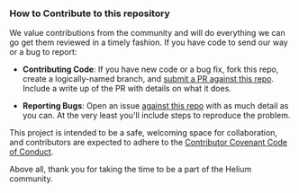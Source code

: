 ### How to Contribute to this repository 

We value contributions from the community and will do everything we can go get them reviewed in a timely fashion. If you have code to send our way or a bug to report:

* **Contributing Code**: If you have new code or a bug fix, fork this repo, create a logically-named branch, and [submit a PR against this repo](https://github.com/helium/helium-commander/issues). Include a write up of the PR with details on what it does.

* **Reporting Bugs**: Open an issue [against this repo](https://github.com/helium/helium-commander/issues) with as much detail as you can. At the very least you'll include steps to reproduce the problem.

This project is intended to be a safe, welcoming space for collaboration, and contributors are expected to adhere to the [Contributor Covenant Code of Conduct](http://contributor-covenant.org/). 

Above all, thank you for taking the time to be a part of the Helium community. 